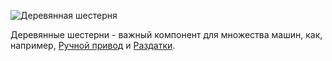 ![Деревянная шестерня](item:betterwithmods:material)

Деревянные шестерни - важный компонент для множества машин, как, например, [Ручной привод](../blocks/hand_crank.md) и [Раздатки](../blocks/wooden_gearbox.md). 